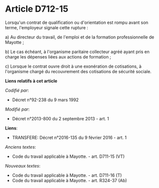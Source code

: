 # Article D712-15

Lorsqu'un contrat de qualification ou d'orientation est rompu avant son terme, l'employeur signale cette rupture :

a) Au directeur du travail, de l'emploi et de la formation professionnelle de Mayotte ;

b) Le cas échéant, à l'organisme paritaire collecteur agréé ayant pris en charge les dépenses liées aux actions de
formation ;

c) Lorsque le contrat ouvre droit à une exonération de cotisations, à l'organisme chargé du recouvrement des cotisations de
sécurité sociale.

**Liens relatifs à cet article**

_Codifié par_:

  - Décret n°92-238 du 9 mars 1992

_Modifié par_:

  - Décret n°2013-800 du 2 septembre 2013 - art. 1

**Liens**:

  - TRANSFERE: Décret n°2016-135 du 9 février 2016 - art. 1

_Anciens textes_:

  - Code du travail applicable à Mayotte. - art. D711-15 (VT)

_Nouveaux textes_:

  - Code du travail applicable à Mayotte. - art. D711-16 (T)
  - Code du travail applicable à Mayotte. - art. R324-37 (Ab)
